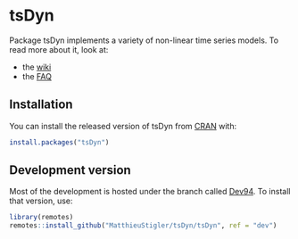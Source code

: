 
<!-- README.md is generated from README.Rmd. Please edit that file -->

# tsDyn

Package tsDyn implements a variety of non-linear time series models. To
read more about it, look at:

-   the [wiki](https://github.com/MatthieuStigler/tsDyn/wiki)
-   the [FAQ](https://github.com/MatthieuStigler/tsDyn/wiki/FAQ)

## Installation

You can install the released version of tsDyn from
[CRAN](https://CRAN.R-project.org) with:

``` r
install.packages("tsDyn")
```

## Development version

Most of the development is hosted under the branch called
[Dev94](https://github.com/MatthieuStigler/tsDyn/tree/Dev94). To install
that version, use:

``` r
library(remotes)
remotes::install_github("MatthieuStigler/tsDyn/tsDyn", ref = "dev")
```
